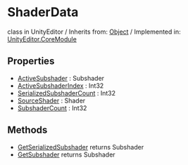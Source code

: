# ShaderData
class in UnityEditor
 / Inherits from: <a href="https://docs.unity3d.com/6000.0/Documentation/ScriptReference/Object.html" target="_blank">Object</a> / Implemented in: <a href="https://docs.unity3d.com/6000.0/Documentation/ScriptReference/UnityEditor.CoreModule.html" target="_blank">UnityEditor.CoreModule</a>
## Properties
- <a href="https://docs.unity3d.com/6000.0/Documentation/ScriptReference/ShaderData-ActiveSubshader.html" target="_blank">ActiveSubshader</a> : Subshader
- <a href="https://docs.unity3d.com/6000.0/Documentation/ScriptReference/ShaderData-ActiveSubshaderIndex.html" target="_blank">ActiveSubshaderIndex</a> : Int32
- <a href="https://docs.unity3d.com/6000.0/Documentation/ScriptReference/ShaderData-SerializedSubshaderCount.html" target="_blank">SerializedSubshaderCount</a> : Int32
- <a href="https://docs.unity3d.com/6000.0/Documentation/ScriptReference/ShaderData-SourceShader.html" target="_blank">SourceShader</a> : Shader
- <a href="https://docs.unity3d.com/6000.0/Documentation/ScriptReference/ShaderData-SubshaderCount.html" target="_blank">SubshaderCount</a> : Int32
## Methods
- <a href="https://docs.unity3d.com/6000.0/Documentation/ScriptReference/ShaderData.GetSerializedSubshader.html" target="_blank">GetSerializedSubshader</a> returns Subshader
- <a href="https://docs.unity3d.com/6000.0/Documentation/ScriptReference/ShaderData.GetSubshader.html" target="_blank">GetSubshader</a> returns Subshader
